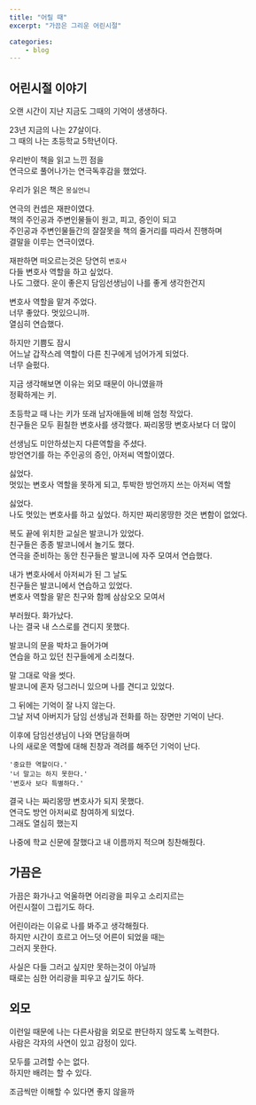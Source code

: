 ```yaml
---
title: "어릴 때"
excerpt: "가끔은 그리운 어린시절"

categories:
    - blog
---
```



## 어린시절 이야기
오랜 시간이 지난 지금도 그때의 기억이 생생하다.

23년 지금의 나는 27살이다.  
그 때의 나는 초등학교 5학년이다.

우리반이 책을 읽고 느낀 점을  
연극으로 풀어나가는 연극독후감을 했었다.

우리가 읽은 책은 `몽실언니`

연극의 컨셉은 재판이였다.  
책의 주인공과 주변인물들이 원고, 피고, 증인이 되고  
주인공과 주변인물들간의 잘잘못을 책의 줄거리를 따라서 진행하며  
결말을 이루는 연극이였다.  

재판하면 떠오르는것은 당연히 `변호사`  
다들 변호사 역할을 하고 싶었다.  
나도 그랬다. 운이 좋은지 담임선생님이 나를 좋게 생각한건지  

변호사 역할을 맡겨 주었다.  
너무 좋았다. 멋있으니까.  
열심히 연습했다.  

하지만 기쁨도 잠시   
어느날 갑작스레 역할이 다른 친구에게 넘어가게 되었다.  
너무 슬펐다.  

지금 생각해보면 이유는 외모 때문이 아니였을까  
정확하게는 키.  

초등학교 때 나는 키가 또래 남자애들에 비해 엄청 작았다.  
친구들은 모두 훤칠한 변호사를 생각했다. 짜리몽땅 변호사보다 더 많이  

선생님도 미안하셨는지 다른역할을 주셨다.  
방언연기를 하는 주인공의 증인, 아저씨 역할이였다.  

싫었다.  
멋있는 변호사 역할을 못하게 되고, 투박한 방언까지 쓰는 아저씨 역할

싫었다.  
나도 멋있는 변호사를 하고 싶었다. 하지만 짜리몽땅한 것은 변함이 없었다.  

복도 끝에 위치한 교실은 발코니가 있었다.  
친구들은 종종 발코니에서 놀기도 했다.  
연극을 준비하는 동안 친구들은 발코니에 자주 모여서 연습했다.  

내가 변호사에서 아저씨가 된 그 날도  
친구들은 발코니에서 연습하고 있었다.  
변호사 역할을 맡은 친구와 함께 삼삼오오 모여서

부러웠다. 화가났다.  
나는 결국 내 스스로를 견디지 못했다.  

발코니의 문을 박차고 들어가며  
연습을 하고 있던 친구들에게 소리쳤다.

말 그대로 악을 썻다.  
발코니에 혼자 덩그러니 있으며 나를 견디고 있었다.  

그 뒤에는 기억이 잘 나지 않는다.  
그날 저녁 아버지가 담임 선생님과 전화를 하는 장면만 기억이 난다.  

이후에 담임선생님이 나와 면담을하며  
나의 새로운 역할에 대해 친창과 격려를 해주던 기억이 난다.  

```
'중요한 역할이다.' 
'너 말고는 하지 못한다.'
'변호사 보다 특별하다.' 
```

결국 나는 짜리몽땅 변호사가 되지 못했다.  
연극도 방언 아저씨로 참여하게 되었다.  
그래도 열심히 했는지  

나중에 학교 신문에 잘했다고 내 이름까지 적으며 칭찬해줬다.  

## 가끔은
가끔은 화가나고 억울하면 어리광을 피우고 소리지르는  
어린시절이 그립기도 하다.  

어린이라는 이유로 나를 봐주고 생각해줬다.  
하지만 시간이 흐르고 어느덧 어른이 되었을 때는  
그러지 못한다.  

사실은 다들 그러고 싶지만 못하는것이 아닐까  
때로는 심한 어리광을 피우고 싶기도 하다.  

## 외모
이런일 때문에 나는 다른사람을 외모로 판단하지 않도록 노력한다.  
사람은 각자의 사연이 있고 감정이 있다.  

모두를 고려할 수는 없다.  
하지만 배려는 할 수 있다.  

조금씩만 이해할 수 있다면 좋지 않을까  